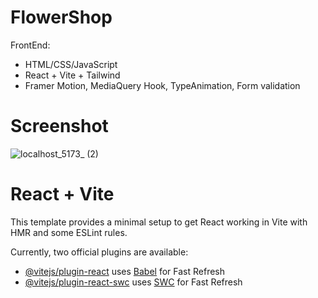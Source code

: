 # FlowerShop  

FrontEnd: 
- HTML/CSS/JavaScript  
- React + Vite + Tailwind
- Framer Motion, MediaQuery Hook, TypeAnimation, Form validation  

 
# Screenshot

![localhost_5173_ (2)](https://github.com/gjancec/flowerShop/assets/132436103/2e681711-32d8-4f44-aab1-18cc543917eb)


# React + Vite

This template provides a minimal setup to get React working in Vite with HMR and some ESLint rules.

Currently, two official plugins are available:

- [@vitejs/plugin-react](https://github.com/vitejs/vite-plugin-react/blob/main/packages/plugin-react/README.md) uses [Babel](https://babeljs.io/) for Fast Refresh
- [@vitejs/plugin-react-swc](https://github.com/vitejs/vite-plugin-react-swc) uses [SWC](https://swc.rs/) for Fast Refresh
